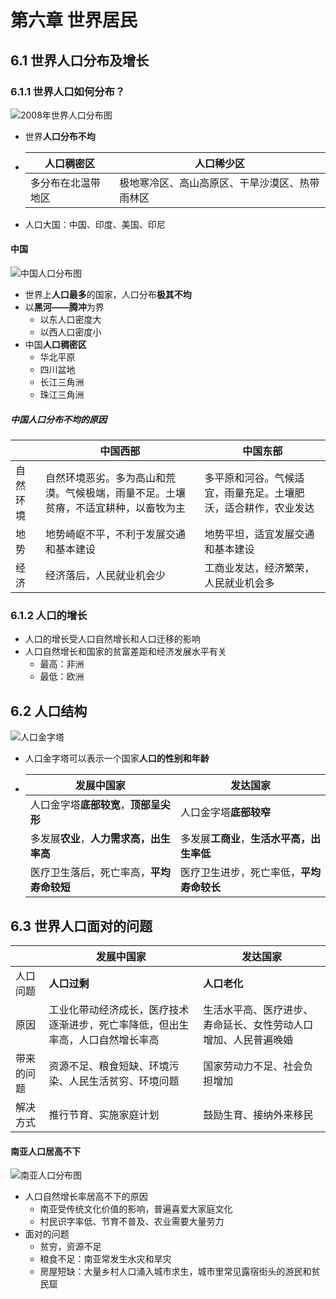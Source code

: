 # 第六章 世界居民

## 6.1 世界人口分布及增长

### 6.1.1 世界人口如何分布？

![2008年世界人口分布图](https://i.ibb.co/sRpcpk3/2008.png)

- 世界**人口分布不均**

- | 人口稠密区         | 人口稀少区                                     |
  | ------------------ | ---------------------------------------------- |
  | 多分布在北温带地区 | 极地寒冷区、高山高原区、干旱沙漠区、热带雨林区 |

- 人口大国：中国、印度、美国、印尼

#### 中国

![中国人口分布图](https://i.ibb.co/Nr6L9Tt/image.png)

- 世界上**人口最多**的国家，人口分布**极其不均**
- 以**黑河——腾冲**为界
  - 以东人口密度大
  - 以西人口密度小
- 中国**人口稠密区**
  - 华北平原
  - 四川盆地
  - 长江三角洲
  - 珠江三角洲

##### 中国人口分布不均的原因

|          | 中国西部                                                     | 中国东部                                                     |
| -------- | ------------------------------------------------------------ | ------------------------------------------------------------ |
| 自然环境 | 自然环境恶劣。多为高山和荒漠。气候极端，雨量不足。土壤贫瘠，不适宜耕种，以畜牧为主 | 多平原和河谷。气候适宜，雨量充足。土壤肥沃，适合耕作，农业发达 |
| 地势     | 地势崎岖不平，不利于发展交通和基本建设                       | 地势平坦，适宜发展交通和基本建设                             |
| 经济     | 经济落后，人民就业机会少                                     | 工商业发达，经济繁荣，人民就业机会多                         |

### 6.1.2 人口的增长

- 人口的增长受人口自然增长和人口迁移的影响
- 人口自然增长和国家的贫富差距和经济发展水平有关
  - 最高：非洲
  - 最低：欧洲

## 6.2 人口结构

![人口金字塔](https://i.ibb.co/QNX6Dr9/image.png)

- 人口金字塔可以表示一个国家**人口的性别和年龄**

- | 发展中国家                               | 发达国家                                   |
  | ---------------------------------------- | ------------------------------------------ |
  | 人口金字塔**底部较宽**，**顶部呈尖形**   | 人口金字塔**底部较窄**                     |
  | 多发展**农业**，**人力需求高，出生率高** | 多发展**工商业**，**生活水平高，出生率低** |
  | 医疗卫生落后，死亡率高，**平均寿命较短** | 医疗卫生进步，死亡率低，**平均寿命较长**   |

## 6.3 世界人口面对的问题

|            | 发展中国家                                                   | 发达国家                                                     |
| ---------- | ------------------------------------------------------------ | ------------------------------------------------------------ |
| 人口问题   | **人口过剩**                                                 | **人口老化**                                                 |
| 原因       | 工业化带动经济成长，医疗技术逐渐进步，死亡率降低，但出生率高，人口自然增长率高 | 生活水平高、医疗进步、寿命延长、女性劳动人口增加、人民普遍晚婚 |
| 带来的问题 | 资源不足、粮食短缺、环境污染、人民生活贫穷、环境问题         | 国家劳动力不足、社会负担增加                                 |
| 解决方式   | 推行节育、实施家庭计划                                       | 鼓励生育、接纳外来移民                                       |

#### 南亚人口居高不下

![南亚人口分布图](https://i.ibb.co/9V491MM/image.png)

- 人口自然增长率居高不下的原因
  - 南亚受传统文化价值的影响，普遍喜爱大家庭文化
  - 村民识字率低、节育不普及、农业需要大量劳力
- 面对的问题
  - 贫穷，资源不足
  - 粮食不足：南亚常发生水灾和旱灾
  - 房屋短缺：大量乡村人口涌入城市求生，城市里常见露宿街头的游民和贫民窟
